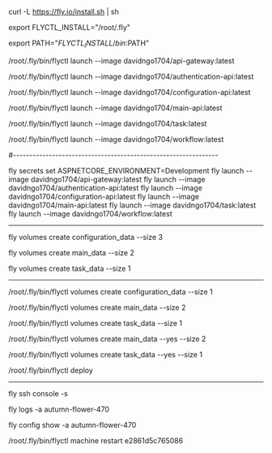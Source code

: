 curl -L https://fly.io/install.sh | sh

export FLYCTL_INSTALL="/root/.fly"

export PATH="$FLYCTL_INSTALL/bin:$PATH"

/root/.fly/bin/flyctl launch --image davidngo1704/api-gateway:latest

/root/.fly/bin/flyctl launch --image davidngo1704/authentication-api:latest

/root/.fly/bin/flyctl launch --image davidngo1704/configuration-api:latest

/root/.fly/bin/flyctl launch --image davidngo1704/main-api:latest

/root/.fly/bin/flyctl launch --image davidngo1704/task:latest

/root/.fly/bin/flyctl launch --image davidngo1704/workflow:latest

#---------------------------------------------------------------

fly secrets set ASPNETCORE_ENVIRONMENT=Development
fly launch --image davidngo1704/api-gateway:latest
fly launch --image davidngo1704/authentication-api:latest
fly launch --image davidngo1704/configuration-api:latest
fly launch --image davidngo1704/main-api:latest
fly launch --image davidngo1704/task:latest
fly launch --image davidngo1704/workflow:latest

--------------------------------------------------------------

fly volumes create configuration_data --size 3

fly volumes create main_data --size 2

fly volumes create task_data --size 1

-------------------------------------------------------------


/root/.fly/bin/flyctl volumes create configuration_data --size 1

/root/.fly/bin/flyctl volumes create main_data --size 2 

/root/.fly/bin/flyctl volumes create task_data --size 1 

/root/.fly/bin/flyctl volumes create main_data --yes --size 2

/root/.fly/bin/flyctl volumes create task_data --yes --size 1

/root/.fly/bin/flyctl deploy

--------------------------------------------------------------------

fly ssh console -s 

fly logs -a autumn-flower-470

fly config show -a autumn-flower-470


/root/.fly/bin/flyctl machine restart e2861d5c765086
